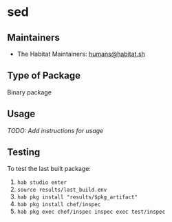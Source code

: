 # sed

## Maintainers

* The Habitat Maintainers: <humans@habitat.sh>

## Type of Package

Binary package

## Usage

*TODO: Add instructions for usage*

## Testing

To test the last built package:

 1. `hab studio enter`
 2. `source results/last_build.env`
 3. `hab pkg install "results/$pkg_artifact"`
 4. `hab pkg install chef/inspec`
 5. `hab pkg exec chef/inspec inspec exec test/inspec`
